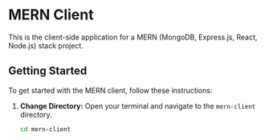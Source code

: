 # MERN Client

This is the client-side application for a MERN (MongoDB, Express.js, React, Node.js) stack project.

## Getting Started

To get started with the MERN client, follow these instructions:

1. **Change Directory:** Open your terminal and navigate to the `mern-client` directory.

   ```bash
   cd mern-client
